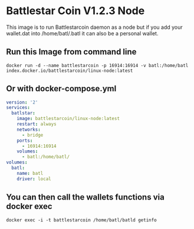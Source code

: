 Battlestar Coin V1.2.3 Node
========

This image is to run Battlestarcoin daemon as a node but if you add your wallet.dat into /home/batl/.batl it can also be a personal wallet.

## Run this Image from command line

```
docker run -d --name battlestarcoin -p 16914:16914 -v batl:/home/batl index.docker.io/battlestarcoin/linux-node:latest
```


## Or with docker-compose.yml

```yaml
version: '2'
services:
  batlstar:
    image: battlestarcoin/linux-node:latest
    restart: always
    networks:
      - bridge
    ports:
      - 16914:16914
    volumes:
      - batl:/home/batl/
volumes:
  batl:
    name: batl
    driver: local
```

## You can then call the wallets functions via docker exec

```
docker exec -i -t battlestarcoin /home/batl/batld getinfo
```
